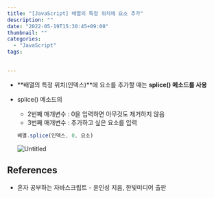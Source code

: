 ```yaml
---
title: "[JavaScript] 배열의 특정 위치에 요소 추가"
description: ""
date: "2022-05-19T15:30:45+09:00"
thumbnail: ""
categories:
  - "JavaScript"
tags:
 

---
```

<!--more-->

- **배열의 특정 위치(인덱스)**에 요소를 추가할 때는 **splice() 메소드를 사용**
- splice() 메소드의
    - 2번째 매개변수 : 0을 입력하면 아무것도 제거하지 않음
    - 3번째 매개변수 : 추가하고 싶은 요소를 입력
    
    ```jsx
    배열.splice(인덱스, 0, 요소)
    ```
    
    ![Untitled](/images/lang_javascript/study/JavaScript_배열의_특정_위치에_요소_추가/Untitled.png)
    

## References

- 혼자 공부하는 자바스크립트 - 윤인성 지음, 한빛미디어 출판